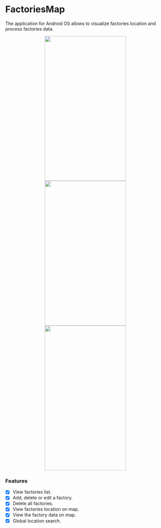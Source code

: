 # FactoriesMap
The application for Android OS allows to visualize factories location and process factories data.

<p align="center">
  <img src="https://i.imgur.com/u8WdRpz.gif" width="256" height="455">
  <img src="https://i.imgur.com/wnt9hKz.gif" width="256" height="455">
  <img src="https://i.imgur.com/gevJvBk.gif" width="256" height="455">
</p>

### Features
- [x] View factories list.
- [x] Add, delete or edit a factory.
- [x] Delete all factories.
- [x] View factories location on map.
- [x] View the factory data on map.
- [x] Global location search.
